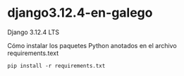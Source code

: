 # django3.12.4-en-galego
Django 3.12.4 LTS

Cómo instalar los paquetes Python anotados en el archivo requirements.text
```
pip install -r requirements.txt
```
